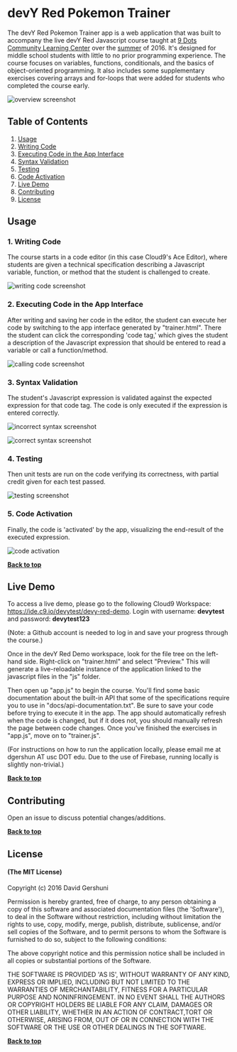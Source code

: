 # devY Red Pokemon Trainer

The devY Red Pokemon Trainer app is a web application that was built to accompany the live devY Red Javascript course taught at [9 Dots Community Learning Center](http://9dots.org) over the [summer](http://www.9dots.org/summer/) of 2016. It's designed for middle school students with little to no prior programming experience. The course focuses on variables, functions, conditionals, and the basics of object-oriented programming. It also includes some supplementary exercises covering arrays and for-loops that were added for students who completed the course early.

![overview screenshot](https://raw.githubusercontent.com/dqrs/devy-red/master/screenshots/overview.png)

## Table of Contents
1. [Usage](#usage)
  1. [Writing Code](#1-writing-code)
  1. [Executing Code in the App Interface](#2-executing-code-in-the-app-interface)
  1. [Syntax Validation](#3-syntax-validation)
  1. [Testing](#4-testing)
  1. [Code Activation](#5-code-activation)
1. [Live Demo](#live-demo)
1. [Contributing](#contributing)
1. [License](#license)

## Usage

### 1. Writing Code
The course starts in a code editor (in this case Cloud9's Ace Editor), where students are given a technical specification describing a Javascript variable, function, or method that the student is challenged to create.

![writing code screenshot](https://raw.githubusercontent.com/dqrs/devy-red/master/screenshots/0.png)

### 2. Executing Code in the App Interface
After writing and saving her code in the editor, the student can execute her code by switching to the app interface generated by "trainer.html". There the student can click the corresponding 'code tag,' which gives the student a description of the Javascript expression that should be entered to read a variable or call a function/method.

![calling code screenshot](https://raw.githubusercontent.com/dqrs/devy-red/master/screenshots/1.png)

### 3. Syntax Validation
The student's Javascript expression is validated against the expected expression for that code tag. The code is only executed if the expression is entered correctly.

![incorrect syntax screenshot](https://raw.githubusercontent.com/dqrs/devy-red/master/screenshots/2.png)

![correct syntax screenshot](https://raw.githubusercontent.com/dqrs/devy-red/master/screenshots/3.png)

### 4. Testing
Then unit tests are run on the code verifying its correctness, with partial credit given for each test passed.

![testing screenshot](https://raw.githubusercontent.com/dqrs/devy-red/master/screenshots/4.png)

### 5. Code Activation
Finally, the code is 'activated' by the app, visualizing the end-result of the executed expression.

![code activation](https://raw.githubusercontent.com/dqrs/devy-red/master/screenshots/5.png)

**[Back to top](#table-of-contents)**

## Live Demo
To access a live demo, please go to the following Cloud9 Workspace: https://ide.c9.io/devytest/devy-red-demo. Login with username: **devytest** and password: **devytest123**

(Note: a Github account is needed to log in and save your progress through the course.)

Once in the devY Red Demo workspace, look for the file tree on the left-hand side. Right-click on "trainer.html" and select "Preview." This will generate a live-reloadable instance of the application linked to the javascript files in the "js" folder. 

Then open up "app.js" to begin the course. You'll find some basic documentation about the built-in API that some of the specifications require you to use in "docs/api-documentation.txt". Be sure to save your code before trying to execute it in the app. The app should automatically refresh when the code is changed, but if it does not, you should manually refresh the page between code changes. Once you've finished the exercises in "app.js", move on to "trainer.js". 

(For instructions on how to run the application locally, please email me at dgershun AT usc DOT edu. Due to the use of Firebase, running locally is slightly non-trivial.)

**[Back to top](#table-of-contents)**

## Contributing

Open an issue to discuss potential changes/additions.

**[Back to top](#table-of-contents)**

## License

#### (The MIT License)

Copyright (c) 2016 David Gershuni

Permission is hereby granted, free of charge, to any person obtaining a copy of this software and associated documentation files (the
'Software'), to deal in the Software without restriction, including without limitation the rights to use, copy, modify, merge, publish, distribute, sublicense, and/or sell copies of the Software, and to permit persons to whom the Software is furnished to do so, subject to the following conditions: 

The above copyright notice and this permission notice shall be included in all copies or substantial portions of the Software.

THE SOFTWARE IS PROVIDED 'AS IS', WITHOUT WARRANTY OF ANY KIND, EXPRESS OR IMPLIED, INCLUDING BUT NOT LIMITED TO THE WARRANTIES OF MERCHANTABILITY, FITNESS FOR A PARTICULAR PURPOSE AND NONINFRINGEMENT. IN NO EVENT SHALL THE AUTHORS OR COPYRIGHT HOLDERS BE LIABLE FOR ANY CLAIM, DAMAGES OR OTHER LIABILITY, WHETHER IN AN ACTION OF CONTRACT,TORT OR OTHERWISE, ARISING FROM, OUT OF OR IN CONNECTION WITH THE SOFTWARE OR THE USE OR OTHER DEALINGS IN THE SOFTWARE.

**[Back to top](#table-of-contents)**







